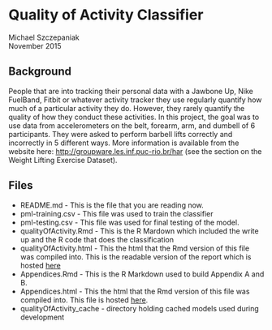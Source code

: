 # Quality of Activity Classifier
Michael Szczepaniak  
November 2015  

## Background

People that are into tracking their personal data with a Jawbone Up, Nike FuelBand, Fitbit or whatever activity tracker they use regularly quantify how much of a particular activity they do.  However, they rarely quantify the quality of how they conduct these activities. In this project, the goal was to use data from accelerometers on the belt, forearm, arm, and dumbell of 6 participants. They were asked to perform barbell lifts correctly and incorrectly in 5 different ways. More information is available from the website here: http://groupware.les.inf.puc-rio.br/har (see the section on the Weight Lifting Exercise Dataset).

## Files

<ul>
  <li>README.md - This is the file that you are reading now.</li>
  <li>pml-training.csv - This file was used to train the classifier</li>
  <li>pml-testing.csv - This file was used for final testing of the model.</li>
  <li>qualityOfActivity.Rmd - This is the R Mardown which included the write up and the R code that does the classification</li>
  <li>qualityOfActivity.html - This the html that the Rmd version of this file was compiled into.  This is the readable version of the report which is hosted <a href=http://michaelszczepaniak.github.io/QualityOfActivityClassifier/>here</a></li>
  <li>Appendices.Rmd - This is the R Markdown used to build Appendix A and B.</li>
  <li>Appendices.html - This the html that the Rmd version of this file was compiled into.  This file is hosted <a href=http://michaelszczepaniak.github.io/QualityOfActivityClassifier/Appendices.html>here</a>.</li>
  <li>qualityOfActivity_cache - directory holding cached models used during development</li>
</ul>
